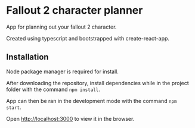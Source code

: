 # Fallout 2 character planner

App for planning out your fallout 2 character.

Created using typescript and bootstrapped with create-react-app.

## Installation

Node package manager is required for install.

After downloading the repository, install dependencies while in the project folder with the command `npm install`.

App can then be ran in the development mode with the command `npm start`.

Open [http://localhost:3000](http://localhost:3000) to view it in the browser.

